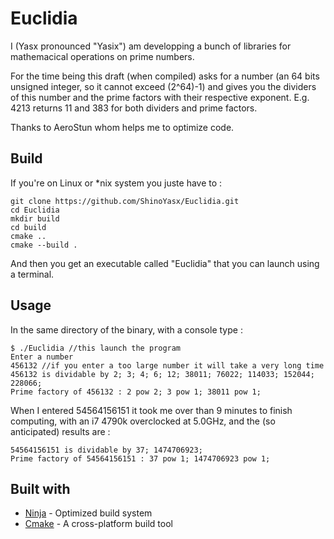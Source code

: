 # Euclidia

I (Yasx pronounced "Yasix") am developping a bunch of libraries for mathemacical operations on prime numbers.

For the time being this draft (when compiled) asks for a number (an 64 bits unsigned integer, so it cannot exceed (2^64)-1) and gives you the dividers of this number and the prime factors with their respective exponent.
E.g. 4213 returns 11 and 383 for both dividers and prime factors.

Thanks to AeroStun whom helps me to optimize code.

## Build

If you're on Linux or \*nix system you juste have to :

```
git clone https://github.com/ShinoYasx/Euclidia.git
cd Euclidia
mkdir build
cd build
cmake ..
cmake --build .
```

And then you get an executable called "Euclidia" that you can launch using a terminal.

## Usage

In the same directory of the binary, with a console type :

```
$ ./Euclidia //this launch the program
Enter a number
456132 //if you enter a too large number it will take a very long time
456132 is dividable by 2; 3; 4; 6; 12; 38011; 76022; 114033; 152044; 228066; 
Prime factory of 456132 : 2 pow 2; 3 pow 1; 38011 pow 1;
```

When I entered 54564156151 it took me over than 9 minutes to finish computing, with an i7 4790k overclocked at 5.0GHz, and the (so anticipated) results are :

```
54564156151 is dividable by 37; 1474706923; 
Prime factory of 54564156151 : 37 pow 1; 1474706923 pow 1; 
```

## Built with

* [Ninja](https://ninja-build.org) - Optimized build system
* [Cmake](https://cmake.org) - A cross-platform build tool
